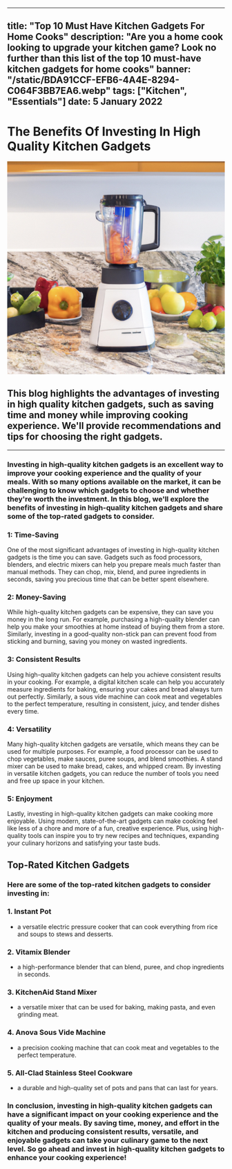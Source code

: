 
---
title: "Top 10 Must Have Kitchen Gadgets For Home Cooks"
description: "Are you a home cook looking to upgrade your kitchen game? Look no further than this list of the top 10 must-have kitchen gadgets for home cooks"
banner: "/static/BDA91CCF-EFB6-4A4E-8294-C064F3BB7EA6.webp"
tags: ["Kitchen", "Essentials"]
date: 5 January 2022
---

# The Benefits Of Investing In High Quality  Kitchen Gadgets

![High quality blender](https://github.com/joeynweke/myblog/blob/master/public/static/B96A5AE8-B261-475B-AAC9-A12FF5CE321F.jpeg?raw=true)

## This blog highlights the advantages of investing in high quality kitchen gadgets, such as saving time and money while improving cooking experience. We'll provide recommendations and tips for choosing the right gadgets.

---

### Investing in high-quality kitchen gadgets is an excellent way to improve your cooking experience and the quality of your meals. With so many options available on the market, it can be challenging to know which gadgets to choose and whether they're worth the investment. In this blog, we'll explore the benefits of investing in high-quality kitchen gadgets and share some of the top-rated gadgets to consider.

### 1: 	Time-Saving
One of the most significant advantages of investing in high-quality kitchen gadgets is the time you can save. Gadgets such as food processors, blenders, and electric mixers can help you prepare meals much faster than manual methods. They can chop, mix, blend, and puree ingredients in seconds, saving you precious time that can be better spent elsewhere.

### 2: 	Money-Saving
While high-quality kitchen gadgets can be expensive, they can save you money in the long run. For example, purchasing a high-quality blender can help you make your smoothies at home instead of buying them from a store. Similarly, investing in a good-quality non-stick pan can prevent food from sticking and burning, saving you money on wasted ingredients.

### 3: Consistent Results
Using high-quality kitchen gadgets can help you achieve consistent results in your cooking. For example, a digital kitchen scale can help you accurately measure ingredients for baking, ensuring your cakes and bread always turn out perfectly. Similarly, a sous vide machine can cook meat and vegetables to the perfect temperature, resulting in consistent, juicy, and tender dishes every time.

### 4: Versatility
Many high-quality kitchen gadgets are versatile, which means they can be used for multiple purposes. For example, a food processor can be used to chop vegetables, make sauces, puree soups, and blend smoothies. A stand mixer can be used to make bread, cakes, and whipped cream. By investing in versatile kitchen gadgets, you can reduce the number of tools you need and free up space in your kitchen.

### 5: Enjoyment
Lastly, investing in high-quality kitchen gadgets can make cooking more enjoyable. Using modern, state-of-the-art gadgets can make cooking feel like less of a chore and more of a fun, creative experience. Plus, using high-quality tools can inspire you to try new recipes and techniques, expanding your culinary horizons and satisfying your taste buds.

## Top-Rated Kitchen Gadgets
### Here are some of the top-rated kitchen gadgets to consider investing in:

### 1. Instant Pot
 - a versatile electric pressure cooker that can cook everything from rice and soups to stews and desserts.
### 2. Vitamix Blender
 - a high-performance blender that can blend, puree, and chop ingredients in seconds.
### 3. KitchenAid Stand Mixer 
- a versatile mixer that can be used for baking, making pasta, and even grinding meat.
### 4. Anova Sous Vide Machine 
- a precision cooking machine that can cook meat and vegetables to the perfect temperature.
### 5. All-Clad Stainless Steel Cookware 
- a durable and high-quality set of pots and pans that can last for years.

### In conclusion, investing in high-quality kitchen gadgets can have a significant impact on your cooking experience and the quality of your meals. By saving time, money, and effort in the kitchen and producing consistent results, versatile, and enjoyable gadgets can take your culinary game to the next level. So go ahead and invest in high-quality kitchen gadgets to enhance your cooking experience!
